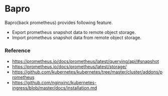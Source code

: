# Bapro
Bapro(back prometheus) provides following feature.
- Export prometheus snapshot data to remote object storage.
- Import prometheus snapshot data from remote object storage.

### Reference

- https://prometheus.io/docs/prometheus/latest/querying/api/#snapshot
- https://prometheus.io/docs/prometheus/latest/storage/
- https://github.com/kubernetes/kubernetes/tree/master/cluster/addons/prometheus
- https://github.com/nginxinc/kubernetes-ingress/blob/master/docs/installation.md